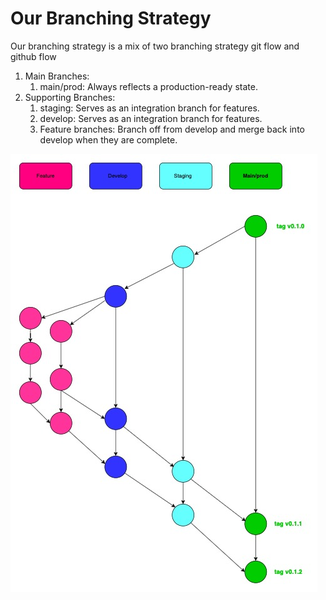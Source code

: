# Our Branching Strategy 

Our branching strategy is a mix of two branching strategy git flow and github flow


1. Main Branches:
    1. main/prod: Always reflects a production-ready state.
1. Supporting Branches:
    1. staging: Serves as an integration branch for features.
    1. develop: Serves as an integration branch for features.
    1. Feature branches: Branch off from develop and merge back into develop when they are complete.
    


![curret branch](/current-barnch.jpg)